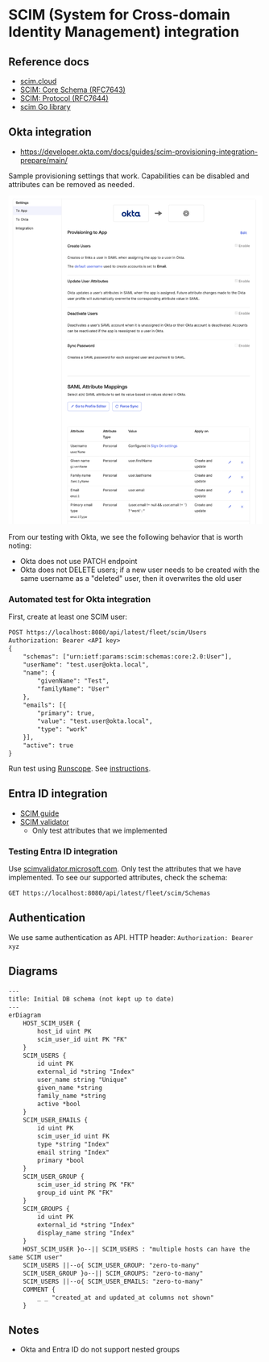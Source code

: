 # SCIM (System for Cross-domain Identity Management) integration

## Reference docs

- [scim.cloud](https://scim.cloud/)
- [SCIM: Core Schema (RFC7643)](https://datatracker.ietf.org/doc/html/rfc7643)
- [SCIM: Protocol (RFC7644)](https://datatracker.ietf.org/doc/html/rfc7644)
- [scim Go library](https://github.com/elimity-com/scim)

## Okta integration

- https://developer.okta.com/docs/guides/scim-provisioning-integration-prepare/main/

Sample provisioning settings that work. Capabilities can be disabled and attributes can be removed as needed.

![Okta to Fleet provisioning](./assets/SCIM-Okta-provisioning.png)

From our testing with Okta, we see the following behavior that is worth noting:
- Okta does not use PATCH endpoint
- Okta does not DELETE users; if a new user needs to be created with the same username as a "deleted" user, then it overwrites the old user

### Automated test for Okta integration

First, create at least one SCIM user:

```
POST https://localhost:8080/api/latest/fleet/scim/Users
Authorization: Bearer <API key>
{
    "schemas": ["urn:ietf:params:scim:schemas:core:2.0:User"],
    "userName": "test.user@okta.local",
    "name": {
        "givenName": "Test",
        "familyName": "User"
    },
    "emails": [{
        "primary": true,
        "value": "test.user@okta.local",
        "type": "work"
    }],
    "active": true
}
```

Run test using [Runscope](https://www.runscope.com/). See [instructions](https://developer.okta.com/docs/guides/scim-provisioning-integration-prepare/main/#test-your-scim-api).

## Entra ID integration
- [SCIM guide](https://learn.microsoft.com/en-us/entra/identity/app-provisioning/use-scim-to-provision-users-and-groups)
- [SCIM validator](https://scimvalidator.microsoft.com/)
  - Only test attributes that we implemented

### Testing Entra ID integration

Use [scimvalidator.microsoft.com](https://scimvalidator.microsoft.com/). Only test the attributes that we have implemented. To see our supported attributes, check the schema:

```
GET https://localhost:8080/api/latest/fleet/scim/Schemas
```

## Authentication

We use same authentication as API. HTTP header: `Authorization: Bearer xyz`

## Diagrams

```mermaid
---
title: Initial DB schema (not kept up to date)
---
erDiagram
    HOST_SCIM_USER {
        host_id uint PK
        scim_user_id uint PK "FK"
    }
    SCIM_USERS {
        id uint PK
        external_id *string "Index"
        user_name string "Unique"
        given_name *string
        family_name *string
        active *bool
    }
    SCIM_USER_EMAILS {
        id uint PK
        scim_user_id uint FK
        type *string "Index"
        email string "Index"
        primary *bool
    }
    SCIM_USER_GROUP {
        scim_user_id string PK "FK"
        group_id uint PK "FK"
    }
    SCIM_GROUPS {
        id uint PK
        external_id *string "Index"
        display_name string "Index"
    }
    HOST_SCIM_USER }o--|| SCIM_USERS : "multiple hosts can have the same SCIM user"
    SCIM_USERS ||--o{ SCIM_USER_GROUP: "zero-to-many"
    SCIM_USER_GROUP }o--|| SCIM_GROUPS: "zero-to-many"
    SCIM_USERS ||--o{ SCIM_USER_EMAILS: "zero-to-many"
    COMMENT {
        _ _ "created_at and updated_at columns not shown"
    }
```

## Notes

- Okta and Entra ID do not support nested groups
